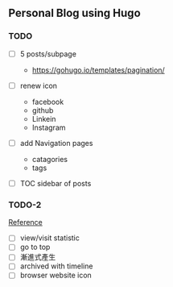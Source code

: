 ## Personal Blog using Hugo

### TODO
- [ ] 5 posts/subpage
    - https://gohugo.io/templates/pagination/
- [ ] renew icon
    - facebook
    - github
    - Linkein
    - Instagram
- [ ] add Navigation pages
    - catagories
    - tags
- [ ] TOC sidebar of posts


### TODO-2 
[Reference](http://chenrudan.github.io/)
- [ ] view/visit statistic
- [ ] go to top
- [ ] 漸進式產生
- [ ] archived with timeline
- [ ] browser website icon
